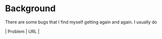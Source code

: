 
# Background 

There are some bugs that I find myself getting again and again. I usually do


| Problem | URL |
